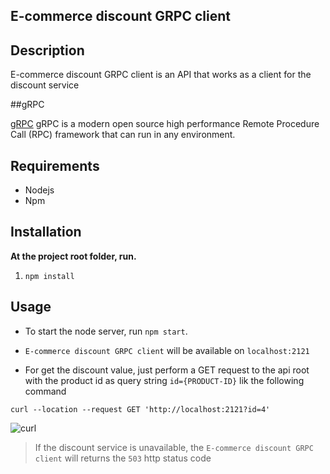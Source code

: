 ## E-commerce discount GRPC client

## Description

E-commerce discount GRPC client is an API that works as a client for the discount service

##gRPC

[gRPC](https://grpc.io/) gRPC is a modern open source high performance Remote Procedure Call (RPC) framework that can run in any environment.

## Requirements

- Nodejs
- Npm

## Installation

**At the project root folder, run.**

1.  `npm install`

## Usage

- To start the node server, run `npm start`.

- `E-commerce discount GRPC client` will be available on `localhost:2121`

- For get the discount value, just perform a GET request to the api root with the product id as query string `id={PRODUCT-ID}` lik the following command

```shell
curl --location --request GET 'http://localhost:2121?id=4'
```
![curl](https://imgur.com/oPasYyg.gif)

>If the discount service is unavailable, the `E-commerce discount GRPC client` will returns the `503` http status code
